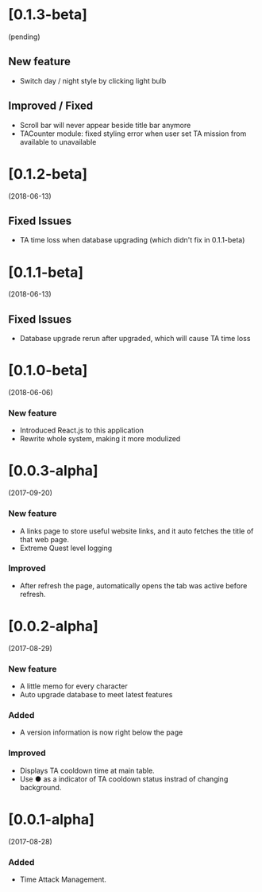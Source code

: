 # [0.1.3-beta]
(pending)
## New feature
- Switch day / night style by clicking light bulb

## Improved / Fixed
- Scroll bar will never appear beside title bar anymore
- TACounter module: fixed styling error when user set TA mission from available to unavailable 

# [0.1.2-beta]
(2018-06-13)
## Fixed Issues
- TA time loss when database upgrading (which didn't fix in 0.1.1-beta)

# [0.1.1-beta]
(2018-06-13)
## Fixed Issues
- Database upgrade rerun after upgraded, which will cause TA time loss

# [0.1.0-beta]
(2018-06-06)
### New feature
- Introduced React.js to this application
- Rewrite whole system, making it more modulized

# [0.0.3-alpha]
(2017-09-20)
### New feature
- A links page to store useful website links, and it auto fetches the title of that web page.
- Extreme Quest level logging

### Improved
- After refresh the page, automatically opens the tab was active before refresh.

# [0.0.2-alpha]
(2017-08-29)
### New feature
- A little memo for every character
- Auto upgrade database to meet latest features

### Added
- A version information is now right below the page

### Improved
- Displays TA cooldown time at main table.
- Use ● as a indicator of TA cooldown status instrad of changing background.

# [0.0.1-alpha] 
(2017-08-28)
### Added
- Time Attack Management.